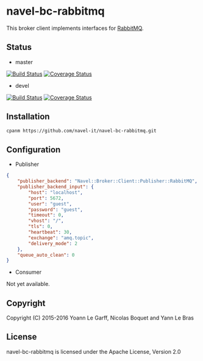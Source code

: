 navel-bc-rabbitmq
==================

This broker client implements interfaces for [RabbitMQ](http://www.rabbitmq.com/documentation.html).

Status
------

- master

[![Build Status](https://travis-ci.org/Navel-IT/navel-bc-rabbitmq.svg?branch=master)](https://travis-ci.org/Navel-IT/navel-bc-rabbitmq?branch=master)
[![Coverage Status](https://coveralls.io/repos/github/Navel-IT/navel-bc-rabbitmq/badge.svg?branch=master)](https://coveralls.io/github/Navel-IT/navel-bc-rabbitmq?branch=master)

- devel

[![Build Status](https://travis-ci.org/Navel-IT/navel-bc-rabbitmq.svg?branch=devel)](https://travis-ci.org/Navel-IT/navel-bc-rabbitmq?branch=devel)
[![Coverage Status](https://coveralls.io/repos/github/Navel-IT/navel-bc-rabbitmq/badge.svg?branch=devel)](https://coveralls.io/github/Navel-IT/navel-bc-rabbitmq?branch=devel)

Installation
------------

```bash
cpanm https://github.com/navel-it/navel-bc-rabbitmq.git
```

Configuration
-------------

- Publisher

```json
{
	"publisher_backend": "Navel::Broker::Client::Publisher::RabbitMQ",
	"publisher_backend_input": {
		"host": "localhost",
		"port": 5672,
		"user": "guest",
		"password": "guest",
		"timeout": 0,
		"vhost": "/",
		"tls": 0,
		"heartbeat": 30,
		"exchange": "amq.topic",
		"delivery_mode": 2
	},
    "queue_auto_clean": 0
}
```

- Consumer

Not yet available.

Copyright
---------

Copyright (C) 2015-2016 Yoann Le Garff, Nicolas Boquet and Yann Le Bras

License
-------

navel-bc-rabbitmq is licensed under the Apache License, Version 2.0
